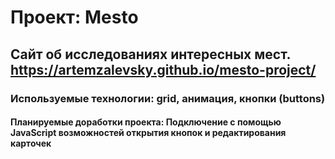 # Проект: Mesto
## Сайт об исследованиях интересных мест. https://artemzalevsky.github.io/mesto-project/
### Используемые технологии: grid, анимация, кнопки (buttons)
#### Планируемые доработки проекта: Подключение с помощью JavaScript возможностей открытия кнопок и редактирования карточек